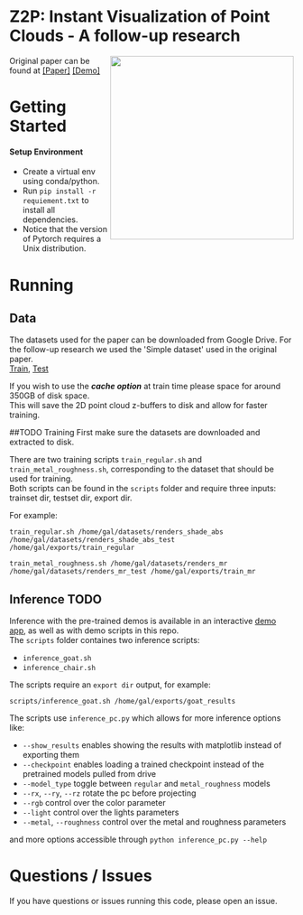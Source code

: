 # Z2P: Instant Visualization of Point Clouds - A follow-up research

<img src='![gap](https://github.com/Nyctolex/z2pContinue/assets/65441185/c772924e-b8a9-4994-9946-892d6c588898)' align="right" width=325>

Original paper can be found at [[Paper]](https://arxiv.org/abs/2105.14548) [[Demo]](https://huggingface.co/spaces/galmetzer/z2p)<br>
# Getting Started


#### Setup Environment 
- Create a virtual env using conda/python.
- Run `pip install -r requiement.txt` to install all dependencies.
- Notice that the version of Pytorch requires a Unix distribution.
  
# Running 

## Data
The datasets used for the paper can be downloaded from Google Drive. For the follow-up research we used the 'Simple dataset' used in the original paper. <br>
[Train](https://drive.google.com/file/d/1-cUSVSVOX2pwVoCn1qekYjHnYrZVBeDs/view?usp=sharing), 
[Test](https://drive.google.com/file/d/1YvsHuaGV_2KsgkinJtbER0zojhkcuZpK/view?usp=sharing)

If you wish to use the ***cache option*** at train time please space for around 350GB of disk space. <br>
This will save the 2D point cloud z-buffers to disk and allow for faster training. 


##TODO Training
First make sure the datasets are downloaded and extracted to disk.

There are two training scripts ``train_regular.sh`` and ``train_metal_roughness.sh``, 
corresponding to the dataset that should be used for training.<br>
Both scripts can be found in the ``scripts`` folder and require three inputs: trainset dir, testset dir, export dir.

For example:  
```
train_regular.sh /home/gal/datasets/renders_shade_abs /home/gal/datasets/renders_shade_abs_test /home/gal/exports/train_regular
```

```
train_metal_roughness.sh /home/gal/datasets/renders_mr /home/gal/datasets/renders_mr_test /home/gal/exports/train_mr
```

## Inference TODO
Inference with the pre-trained demos is available in an interactive [demo app](https://huggingface.co/spaces/galmetzer/z2p), 
as well as with demo scripts in this repo. <br>
The ``scripts`` folder containes two inference scripts: 
* ``inference_goat.sh``
* ``inference_chair.sh``

The scripts require an ``export dir`` output, for example:  

```
scripts/inference_goat.sh /home/gal/exports/goat_results
```

The scripts use ``inference_pc.py`` which allows for more inference options like:
* ``--show_results`` enables showing the results with matplotlib instead of exporting them
* ``--checkpoint`` enables loading a trained checkpoint instead of the pretrained models pulled from drive
* ``--model_type`` toggle between ``regular`` and ``metal_roughness`` models 
* ``--rx``, ``--ry``, ``--rz`` rotate the pc before projecting
* ``--rgb`` control over the color parameter
* ``--light`` control over the lights parameters
* ``--metal``, ``--roughness`` control over the metal and roughness parameters

and more options accessible through ``python inference_pc.py --help``
 

# Questions / Issues
If you have questions or issues running this code, please open an issue.
